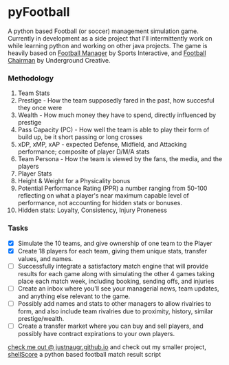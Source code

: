 # pyFootball
A python based Football (or soccer) management simulation game. Currently in development as a side project that I'll intermittently work on while learning python and working on other java projects. The game is heavily based on [Football Manager](http://www.footballmanager.com/) by Sports Interactive, and [Football Chairman](http://www.football-chairman.com/) by Underground Creative.

### Methodology
1. Team Stats
  1. Prestige - How the team supposedly fared in the past, how succesful they once were
  2. Wealth - How much money they have to spend, directly influenced by prestige
  3. Pass Capacity (PC) - How well the team is able to play their form of build up, be it short passing or long crosses
  4. xDP, xMP, xAP - expected Defense, Midfield, and Attacking performance; composite of player D/M/A stats
  5. Team Persona - How the team is viewed by the fans, the media, and the players
2. Player Stats
  1. Height & Weight for a Physicality bonus
  2. Potential Performance Rating (PPR) a number ranging from 50-100 reflecting on what a player's near maximum capable level of performance, not accounting for hidden stats or bonuses.
  3. Hidden stats: Loyalty, Consistency, Injury Proneness

### Tasks
- [x] Simulate the 10 teams, and give ownership of one team to the Player
- [x] Create 18 players for each team, giving them unique stats, transfer values, and names.
- [ ] Successfully integrate a satisfactory match engine that will provide results for each game along with simulating the other 4 games taking place each match week, including booking, sending offs, and injuries
- [ ] Create an inbox where you'll see your managerial news, team updates, and anything else relevant to the game.
- [ ] Possibly add names and stats to other managers to allow rivalries to form, and also include team rivalries due to proximity, history, similar prestige/wealth.
- [ ] Create a transfer market where you can buy and sell players, and possibly have contract expirations to your own players.

[check me out @ justnaugr.github.io](http://justnaugr.github.io) and check out my smaller project, [shellScore](https://github.com/JustnAugr/shellScore) a python based football match result script
